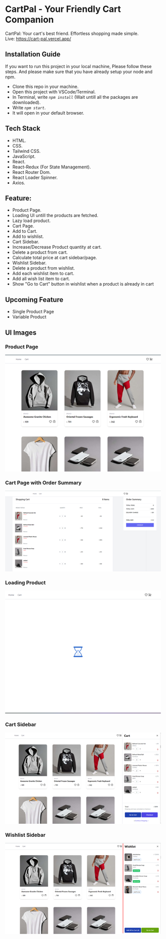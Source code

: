 # CartPal - Your Friendly Cart Companion

CartPal: Your cart's best friend. Effortless shopping made simple. <br/>
Live: <a href="https://cart-pal.vercel.app/" target="_blank" >https://cart-pal.vercel.app/</a>


## Installation Guide
If you want to run this project in your local machine, Please follow these steps. And please make sure that you have already setup your node and npm.

- Clone this repo in your machine.
- Open this project with VSCode/Terminal.
- In Terminal, write <code><i>npm install</i></code> (Wait untill all the packages are downloaded).
- Write <code><i>npm start</i></code>.
- It will open in your default browser.

## Tech Stack
 - HTML.
 - CSS.
 - Tailwind CSS.
 - JavaScript.
 - React.
 - React-Redux (For State Management).
 - React Router Dom.
 - React Loader Spinner.
 - Axios.



## Feature:
 - Product Page.
 - Loading UI untill the products are fetched.
 - Lazy load product.
 - Cart Page.
  - Add to Cart.
  - Add to wishlist.
  - Cart Sidebar.
  - Increase/Decrease Product quantity at cart.
  - Delete a product from cart.
  - Calculate total price at cart sidebar/page.
  - Wishlist Sidebar.
  - Delete a product from wishlist.
  - Add each wishlist item to cart.
  - Add all wish list item to cart.
  - Show "Go to Cart" button in wishlist when a product is already in cart

## Upcoming Feature
 - Single Product Page
 - Variable Product



## UI Images

### Product Page
<img src="./public/assets/img/Products.png"  />

### Cart Page with Order Summary
<img src="./public/assets/img/CartPage.png"  />

### Loading Product
<img src="./public/assets/img/LoadingProducts.png"  />

### Cart Sidebar
<img src="./public/assets/img/CartSidebar.png"  >

### Wishlist Sidebar
<img src="./public/assets/img/WishlistSidebar.png"  >
